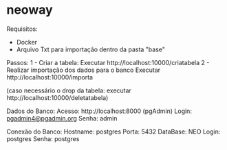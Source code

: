 # neoway

Requisitos:
- Docker
- Arquivo Txt para importação dentro da pasta "base"

Passos:
1 - Criar a tabela:
  Executar http://localhost:10000/criatabela
2 - Realizar importação dos dados para o banco
  Executar http://localhost:10000/importa

(caso necessário o drop da tabela: executar http://localhost:10000/deletatabela)

Dados do Banco:
Acesso: http://localhost:8000  (pgAdmin)
Login: pgadmin4@pgadmin.org
Senha: admin

Conexão do Banco:
Hostname: postgres
Porta: 5432
DataBase: NEO
Login: postgres
Senha: postgres






